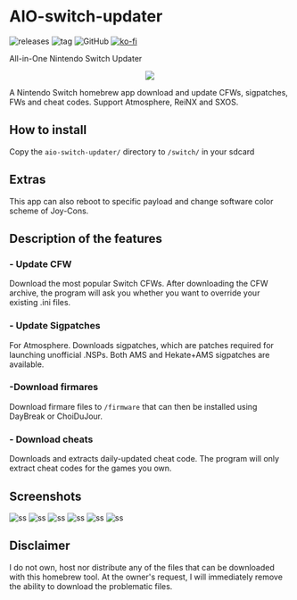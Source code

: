 # AIO-switch-updater
![releases](https://img.shields.io/github/downloads/HamletDuFromage/AIO-switch-updater/total)
![tag](https://img.shields.io/github/v/release/HamletDuFromage/AIO-switch-updater)
![GitHub](https://img.shields.io/github/license/HamletDuFromage/aio-switch-updater)
[![ko-fi](https://img.shields.io/badge/ko--fi-buy%20me%20a%20coffee-ff69b4)](https://ko-fi.com/hamletdufromage)


All-in-One Nintendo Switch Updater
<p align="center">
<img src = "https://user-images.githubusercontent.com/61667930/93691188-7833f000-fad1-11ea-866d-42e19be54425.jpg"\><br>
</p>

A Nintendo Switch homebrew app download and update CFWs, sigpatches, FWs and cheat codes. Support Atmosphere, ReiNX and SXOS.


## How to install

Copy the `aio-switch-updater/` directory to `/switch/` in your sdcard

## Extras

This app can also reboot to specific payload and change software color scheme of Joy-Cons.

## Description of the features
### - Update CFW
Download the most popular Switch CFWs. After downloading the CFW archive, the program will ask you whether you want to override your existing .ini files.

### - Update Sigpatches
For Atmosphere. Downloads sigpatches, which are patches required for launching unofficial .NSPs. Both AMS and Hekate+AMS sigpatches are available.

### -Download firmares
Download firmare files to `/firmware` that can then be installed using DayBreak or ChoiDuJour.

### - Download cheats
Downloads and extracts daily-updated cheat code. The program will only extract cheat codes for the games you own.


## Screenshots

![ss](https://user-images.githubusercontent.com/61667930/93691403-30fb2e80-fad4-11ea-9701-7992a1de53e0.jpg)
![ss](https://user-images.githubusercontent.com/61667930/93691404-3193c500-fad4-11ea-9647-927c979960bc.jpg)
![ss](https://user-images.githubusercontent.com/61667930/93721670-42e6db00-fb81-11ea-9f94-1308898398f0.jpg)
![ss](https://user-images.githubusercontent.com/61667930/93721673-437f7180-fb81-11ea-9256-377575148a40.jpg)
![ss](https://user-images.githubusercontent.com/61667930/93691407-322c5b80-fad4-11ea-8879-78047724d9e7.jpg)
![ss](https://user-images.githubusercontent.com/61667930/93691465-16758500-fad5-11ea-8a5c-c0f9694cfb0e.jpg)


## Disclaimer

I do not own, host nor distribute any of the files that can be downloaded with this homebrew tool. At the owner's request, I will immediately remove the ability to download the problematic files.
